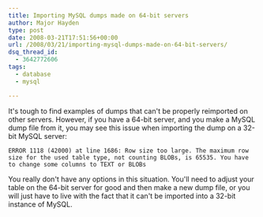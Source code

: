 ```yaml
---
title: Importing MySQL dumps made on 64-bit servers
author: Major Hayden
type: post
date: 2008-03-21T17:51:56+00:00
url: /2008/03/21/importing-mysql-dumps-made-on-64-bit-servers/
dsq_thread_id:
  - 3642772606
tags:
  - database
  - mysql

---
```

It's tough to find examples of dumps that can't be properly reimported on other servers. However, if you have a 64-bit server, and you make a MySQL dump file from it, you may see this issue when importing the dump on a 32-bit MySQL server:

`ERROR 1118 (42000) at line 1686: Row size too large. The maximum row size for the used table type, not counting BLOBs, is 65535. You have to change some columns to TEXT or BLOBs`

You really don't have any options in this situation. You'll need to adjust your table on the 64-bit server for good and then make a new dump file, or you will just have to live with the fact that it can't be imported into a 32-bit instance of MySQL.
